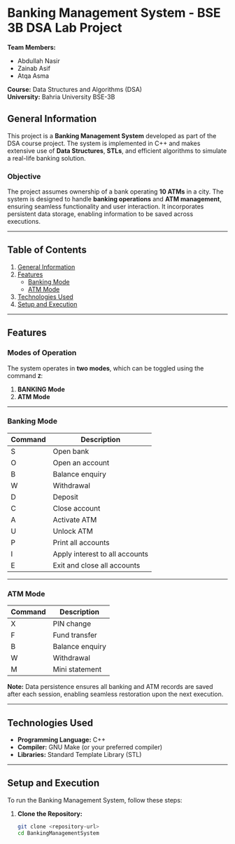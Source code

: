 # Banking Management System - BSE 3B DSA Lab Project

**Team Members:**
- Abdullah Nasir  
- Zainab Asif  
- Atqa Asma    

**Course:** Data Structures and Algorithms (DSA)  
**University:** Bahria University BSE-3B  

## General Information

This project is a **Banking Management System** developed as part of the DSA course project. The system is implemented in C++ and makes extensive use of **Data Structures**, **STLs**, and efficient algorithms to simulate a real-life banking solution.

### Objective

The project assumes ownership of a bank operating **10 ATMs** in a city. The system is designed to handle **banking operations** and **ATM management**, ensuring seamless functionality and user interaction. It incorporates persistent data storage, enabling information to be saved across executions.

---

## Table of Contents

1. [General Information](#general-information)  
2. [Features](#features)  
   - [Banking Mode](#banking-mode)  
   - [ATM Mode](#atm-mode)  
3. [Technologies Used](#technologies-used)  
4. [Setup and Execution](#setup-and-execution)  

---

## Features

### Modes of Operation

The system operates in **two modes**, which can be toggled using the command **`Z`**:
1. **BANKING Mode**  
2. **ATM Mode**

---

### Banking Mode

| Command | Description                    |
| ------- | ------------------------------ |
| S       | Open bank                      |
| O       | Open an account                |
| B       | Balance enquiry                |
| W       | Withdrawal                     |
| D       | Deposit                        |
| C       | Close account                  |
| A       | Activate ATM                   |
| U       | Unlock ATM                     |
| P       | Print all accounts             |
| I       | Apply interest to all accounts |
| E       | Exit and close all accounts    |

---

### ATM Mode

| Command | Description     |
| ------- | --------------- |
| X       | PIN change      |
| F       | Fund transfer   |
| B       | Balance enquiry |
| W       | Withdrawal      |
| M       | Mini statement  |

**Note:** Data persistence ensures all banking and ATM records are saved after each session, enabling seamless restoration upon the next execution.

---

## Technologies Used

- **Programming Language:** C++  
- **Compiler:** GNU Make (or your preferred compiler)  
- **Libraries:** Standard Template Library (STL)  

---

## Setup and Execution

To run the Banking Management System, follow these steps:

1. **Clone the Repository:**  
   ```bash
   git clone <repository-url>
   cd BankingManagementSystem
